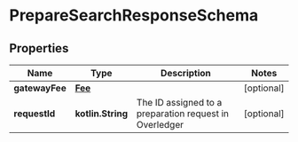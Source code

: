 
# PrepareSearchResponseSchema

## Properties
Name | Type | Description | Notes
------------ | ------------- | ------------- | -------------
**gatewayFee** | [**Fee**](Fee.md) |  |  [optional]
**requestId** | **kotlin.String** | The ID assigned to a preparation request in Overledger |  [optional]



